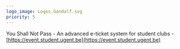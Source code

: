 ```yaml
---
logo_image: Logos_Gandalf.svg
priority: 5
---
```


You Shall Not Pass - An advanced e-ticket system for student clubs - [https://event.student.ugent.be](https://event.student.ugent.be)

